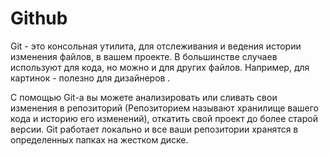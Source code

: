 # Github 
Git - это консольная утилита, для отслеживания и ведения истории изменения файлов, в вашем проекте. В большинстве случаев используют для кода, но можно и для других файлов. Например, для картинок - полезно для дизайнеров .

С помощью Git-a вы можете анализировать или сливать свои изменения в репозиторий (Репозиторием называют хранилище вашего кода и историю его изменений), откатить свой проект до более старой версии. Git работает локально и все ваши репозитории хранятся в определенных папках на жестком диске.
